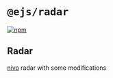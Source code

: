 # `@ejs/radar`
[![npm](https://img.shields.io/npm/v/ejs-radar)](https://www.npmjs.com/package/ejs-radar)

## Radar

[nivo](https://www.npmjs.com/package/@nivo/radar) radar with some modifications
